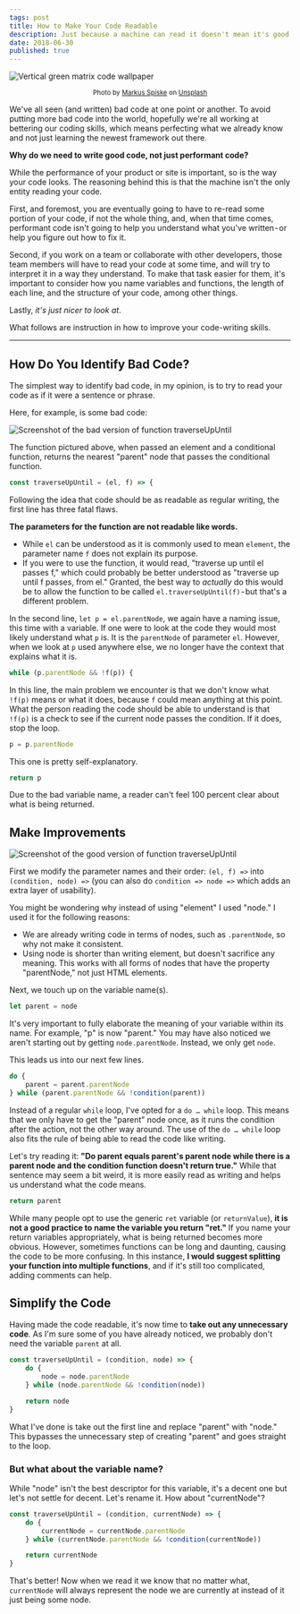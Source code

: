 ```yaml
---
tags: post
title: How to Make Your Code Readable
description: Just because a machine can read it doesn't mean it's good
date: 2018-06-30
published: true
---
```


<img src="/blog/how-to-make-your-code-readable/matrix-code.jpeg" alt="Vertical green matrix code wallpaper" class="large">

<br>

<small style="width: 100%; display: block; text-align: center;">Photo by <a href="https://unsplash.com/@markusspiske?utm_source=medium&utm_medium=referral">Markus Spiske</a> on <a href="https://unsplash.com/?utm_source=medium&utm_medium=referral">Unsplash</a></small>

We've all seen (and written) bad code at one point or another. To avoid putting more bad code into the world, hopefully we're all working at bettering our coding skills, which means perfecting what we already know and not just learning the newest framework out there.

**Why do we need to write good code, not just performant code?**

While the performance of your product or site is important, so is the way your code looks. The reasoning behind this is that the machine isn't the only entity reading your code.

First, and foremost, you are eventually going to have to re-read some portion of your code, if not the whole thing, and, when that time comes, performant code isn't going to help you understand what you've written - or help you figure out how to fix it.

Second, if you work on a team or collaborate with other developers, those team members will have to read your code at some time, and will try to interpret it in a way they understand. To make that task easier for them, it's important to consider how you name variables and functions, the length of each line, and the structure of your code, among other things.

Lastly, _it's just nicer to look at_.

What follows are instruction in how to improve your code-writing skills.

---

## How Do You Identify Bad Code?

The simplest way to identify bad code, in my opinion, is to try to read your code as if it were a sentence or phrase.

Here, for example, is some bad code:

<img src="/blog/how-to-make-your-code-readable/bad-code.png" alt="Screenshot of the bad version of function traverseUpUntil" class="large">

The function pictured above, when passed an element and a conditional function, returns the nearest "parent" node that passes the conditional function.

```js
const traverseUpUntil = (el, f) => {
```

Following the idea that code should be as readable as regular writing, the first line has three fatal flaws.

**The parameters for the function are not readable like words.**

- While `el` can be understood as it is commonly used to mean `element`, the parameter name `f` does not explain its purpose.
- If you were to use the function, it would read, "traverse up until el passes f," which could probably be better understood as "traverse up until f passes, from el." Granted, the best way to _actually_ do this would be to allow the function to be called `el.traverseUpUntil(f)` - but that's a different problem.

In the second line, `let p = el.parentNode`, we again have a naming issue, this time with a variable. If one were to look at the code they would most likely understand what `p` is. It is the `parentNode` of parameter `el`. However, when we look at `p` used anywhere else, we no longer have the context that explains what it is.

```javascript
while (p.parentNode && !f(p)) {
```

In this line, the main problem we encounter is that we don't know what `!f(p)` means or what it does, because `f` could mean anything at this point. What the person reading the code should be able to understand is that `!f(p)` is a check to see if the current node passes the condition. If it does, stop the loop.

```javascript
p = p.parentNode
```

This one is pretty self-explanatory.

```javascript
return p
```

Due to the bad variable name, a reader can't feel 100 percent clear about what is being returned.

## Make Improvements

<img src="/blog/how-to-make-your-code-readable/good-code.png" alt="Screenshot of the good version of function traverseUpUntil" class="large">

First we modify the parameter names and their order: `(el, f) =>` into `(condition, node) =>` (you can also do `condition => node =>` which adds an extra layer of usability).

You might be wondering why instead of using "element" I used "node." I used it for the following reasons:

- We are already writing code in terms of nodes, such as `.parentNode`, so why not make it consistent.
- Using node is shorter than writing element, but doesn't sacrifice any meaning. This works with all forms of nodes that have the property "parentNode," not just HTML elements.

Next, we touch up on the variable name(s).

```javascript
let parent = node
```

It's very important to fully elaborate the meaning of your variable within its name. For example, "p" is now "parent." You may have also noticed we aren't starting out by getting `node.parentNode`. Instead, we only get `node`.

This leads us into our next few lines.

```javascript
do {
	parent = parent.parentNode
} while (parent.parentNode && !condition(parent))
```

Instead of a regular `while` loop, I've opted for a `do … while` loop. This means that we only have to get the "parent" node once, as it runs the condition after the action, not the other way around. The use of the `do … while` loop also fits the rule of being able to read the code like writing.

Let's try reading it: **"Do parent equals parent's parent node while there is a parent node and the condition function doesn't return true."** While that sentence may seem a bit weird, it is more easily read as writing and helps us understand what the code means.

```javascript
return parent
```

While many people opt to use the generic `ret` variable (or `returnValue`), **it is not a good practice to name the variable you return "ret."** If you name your return variables appropriately, what is being returned becomes more obvious. However, sometimes functions can be long and daunting, causing the code to be more confusing. In this instance, **I would suggest splitting your function into multiple functions**, and if it's still too complicated, adding comments can help.

## Simplify the Code

Having made the code readable, it's now time to **take out any unnecessary code**. As I'm sure some of you have already noticed, we probably don't need the variable `parent` at all.

```javascript
const traverseUpUntil = (condition, node) => {
	do {
		node = node.parentNode
	} while (node.parentNode && !condition(node))

	return node
}
```

What I've done is take out the first line and replace "parent" with "node." This bypasses the unnecessary step of creating "parent" and goes straight to the loop.

### But what about the variable name?

While "node" isn't the best descriptor for this variable, it's a decent one but let's not settle for decent. Let's rename it. How about "currentNode"?

```javascript
const traverseUpUntil = (condition, currentNode) => {
	do {
		currentNode = currentNode.parentNode
	} while (currentNode.parentNode && !condition(currentNode))

	return currentNode
}
```

That's better! Now when we read it we know that no matter what, `currentNode` will always represent the node we are currently at instead of it just being some node.
